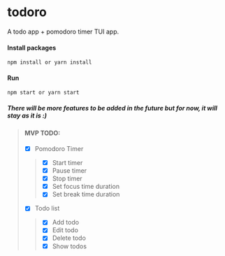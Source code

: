 # todoro
A todo app + pomodoro timer TUI app.



#### Install packages
```
npm install or yarn install
```

#### Run
```
npm start or yarn start
```

##### There will be more features to be added in the future but for now, it will stay as it is :)


> #### MVP TODO:
>
> - [x] Pomodoro Timer
> > - [x] Start timer
> > - [x] Pause timer
> > - [x] Stop timer
> > - [x] Set focus time duration
> > - [x] Set break time duration
> - [x] Todo list
> > - [x] Add todo
> > - [x] Edit todo
> > - [x] Delete todo
> > - [x] Show todos
